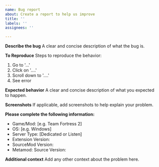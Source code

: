 ```yaml
---
name: Bug report
about: Create a report to help us improve
title: ''
labels: ''
assignees: ''

---
```


**Describe the bug**
A clear and concise description of what the bug is.

**To Reproduce**
Steps to reproduce the behavior:
1. Go to '...'
2. Click on '....'
3. Scroll down to '....'
4. See error

**Expected behavior**
A clear and concise description of what you expected to happen.

**Screenshots**
If applicable, add screenshots to help explain your problem.

**Please complete the following information:**
 - Game/Mod: [e.g. Team Fortress 2]
 - OS: [e.g. Windows]
 - Server Type: [Dedicated or Listen]
 - Extension Version:
 - SourceMod Version:
 - Metamod: Source Version:

**Additional context**
Add any other context about the problem here.
